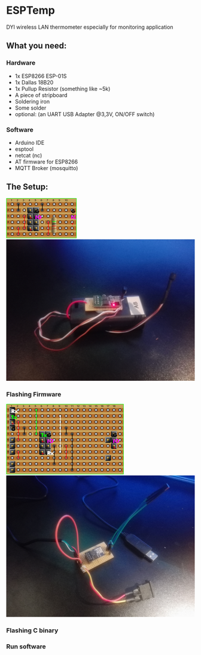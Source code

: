 # ESPTemp
DYI wireless LAN thermometer especially for monitoring application

## What you need:
### Hardware
* 1x ESP8266 ESP-01S
* 1x Dallas 18B20
* 1x Pullup Resistor (something like ~5k)
* A piece of stripboard
* Soldering iron
* Some solder
* optional: (an UART USB Adapter @3,3V, ON/OFF switch)

### Software
* Arduino IDE
* esptool
* netcat (nc)
* AT firmware for ESP8266
* MQTT Broker (mosquitto)

## The Setup:
![esptemp](/img/esp_temp.png)
![esptemp_flash](/img/IMG_20170827_222005.jpg)

### Flashing Firmware
![esptemp_flash](/img/esp_temp_prog.png)
![esptemp_flash](/img/IMG_20170827_221908.jpg)

### Flashing C binary
### Run software
